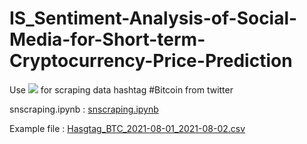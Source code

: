 # IS_Sentiment-Analysis-of-Social-Media-for-Short-term-Cryptocurrency-Price-Prediction

Use [![](https://img.shields.io/badge/-snscrape-blue)](#) for scraping data hashtag #Bitcoin from twitter

snscraping.ipynb : [snscraping.ipynb](./snscraping.ipynb/)  

Example file : [Hasgtag_BTC_2021-08-01_2021-08-02.csv](./Hasgtag_BTC_2021-08-01_2021-08-02.csv/)


